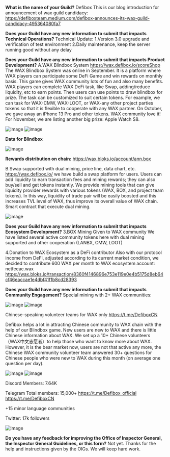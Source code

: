 **What is the name of your Guild?**
Defibox
This is our blog introduction for announcement of wax guild candidacy:
https://defiboxteam.medium.com/defibox-announces-its-wax-guild-candidacy-495364080fa7

**Does your Guild have any new information to submit that impacts Technical Operations?**
Technical Update:
1.Version 3.0 upgrade and verification of test environment
2.Daily maintenance, keep the server running good without any delay

**Does your Guild have any new information to submit that impacts Product Development?**
A.WAX Blindbox System
https://wax.defibox.io/scoreShop
The WAX Blindbox System was online in September. It is a platform where WAX players can participate some DeFi Game and win rewards on monthly basis. This game gives WAX community lots of fun and also many benefits. WAX players can complete WAX DeFi task, like Swap, adding/reduce liquidity, etc to earn points. Then users can use points to draw blindbox for prize. The task can be customized to suit certain tokens. For example, we can task for WAX-CMW, WAX-LOOT, or WAX-any other project parties tokens so that it is flexible to cooperate with any WAX partner.
On October, we gave away an iPhone 13 Pro and other tokens. WAX community love it! For November, we are listing another big prize: Apple Watch S8.

![image](https://user-images.githubusercontent.com/93515916/204253214-4b532d22-9f89-4856-bd8a-a50d5e147772.png)
![image](https://user-images.githubusercontent.com/93515916/204253232-43870e40-7433-41e0-950a-ae6dd5e7a9f8.png)


**Data for Blindbox**

![image](https://user-images.githubusercontent.com/93515916/204256054-e2a93aea-bae5-4fa2-81a0-e133a9be6fb9.png)


**Rewards distribution on chain:**
https://wax.bloks.io/account/ann.box

B.Swap supported with dual mining, price line, data chart, etc.
https://wax.defibox.io/
we have build a swap platform for users. Users can add liquidity to earn transaction fees and mining rewards; they can also buy/sell and get tokens instantly. We provide mining tools that can give liquidity provider rewards with various tokens (WAX, BOX, and project team tokens). In this way, liquidity of trade pair will be easily boosted and this increases TVL level of WAX, thus improve its overall value of WAX chain. Smart contract that execute dual mining.

![image](https://user-images.githubusercontent.com/93515916/204253445-1a1c7a2c-3d4b-4647-90bc-4953666d6083.png)


**Does your Guild have any new information to submit that impacts Ecosystem Development?**
3.BOX Mining Given to WAX community
We have listed several active community tokens here with dual mining supported and other cooperation (LANBX, CMW, LOOT)	

4.Donation to WAX Ecosystem as a DeFi contributor
Also with our protocol income from DeFi, adjusted according to its current market condition, we decided to contribute 600 WAX per month to WAX ecosystem account: netfeeac.wax
https://wax.bloks.io/transaction/8360f4146896e753e119e0e4b5175d8eb64cf46eaccae1e4dbf41f1b8cd28393


**Does your Guild have any new information to submit that impacts Community Engagement?**
Special mining with 2+ WAX communities:

![image](https://user-images.githubusercontent.com/93515916/204254466-8ee4d046-983f-478e-8a0a-3aca36f8b9f4.png)
![image](https://user-images.githubusercontent.com/93515916/204254467-f2af5622-a8f6-4684-ad11-26cc1bfa8e34.png)

Chinese-speaking volunteer teams for WAX only
https://t.me/DefiboxCN


Defibox helps a lot in attracting Chinese community to WAX chain with the help of our Blindbox game. New users are new to WAX and there is little Chinese information about WAX. We set up a 10+ Chinese volunteers （WAX中文志愿者）to help those who want to know more about WAX. However, it is the bear market now, users are not that active any more, the Chinese WAX community volunteer team answered 30+ questions for Chinese people who were new to WAX during this month (on average one question per day).

![image](https://user-images.githubusercontent.com/93515916/204255617-9a5307ba-ab5f-486d-a1dc-f3825dc362ab.png)
![image](https://user-images.githubusercontent.com/93515916/204255643-dc4fdf88-15a1-4f6d-9e02-2e7bc691d2ce.png)

Discord
Members: 7.64K

Telegram
Total members: 15,000+
https://t.me/Defibox_official
https://t.me/DefiboxCN

+15 minor language communities

Twitter: 17k followers

![image](https://user-images.githubusercontent.com/93515916/204255689-00fbf1a7-cef3-4a7c-8709-621d32707c00.png)

**Do you have any feedback for improving the Office of Inspector General, the Inspector General Guidelines, or this form?**
Not yet. Thanks for the help and instructions given by the OIGs. We will keep hard work.

